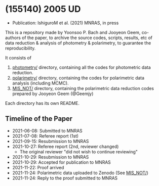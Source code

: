# (155140) 2005 UD
* Publication: IshiguroM et al. (2021) MNRAS, in press

This is a repository made by Yoonsoo P. Bach and Jooyeon Geem, co-authors of the paper, to archive the source codes, scripts, results, etc of data reduction & analysis of photometry & polarimetry, to guarantee the reproducibility.

It consists of

1. [photometry/](photometry/) directory, containing all the codes for photometric data reduction.
2. [polarimetry/](polarimetry/) directory, containing the codes for polarimetric data analysis (including MCMC).
3. [MIS_NOT/](MSI_NOT) directory, containing the polarimetric data reduction codes prepared by Jooyeon Geem (@Geemjy)

Each directory has its own README.



## Timeline of the Paper

* 2021-06-08: Submitted to MNRAS
* 2021-07-08: Referee report (1st)
* 2021-09-15: Resubmission to MNRAS
* 2021-10-27: Referee report (2nd, reviewer changed)
  * The original reviewer "did not wish to continue reviewing"
* 2021-10-29: Resubmission to MNRAS
* 2021-10-29: Accepted for publication to MNRAS
* 2021-11-22: Proof arrived
* 2021-11-24: Polarimetric data uploaded to Zenodo (See [MIS_NOT/](MSI_NOT))
* 2021-11-24: Reply to the proof submitted to MNRAS
